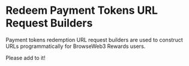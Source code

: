 # Redeem Payment Tokens URL Request Builders

Payment tokens redemption URL request builders are used to construct URLs programmatically for BrowseWeb3 Rewards users.

Please add to it!
